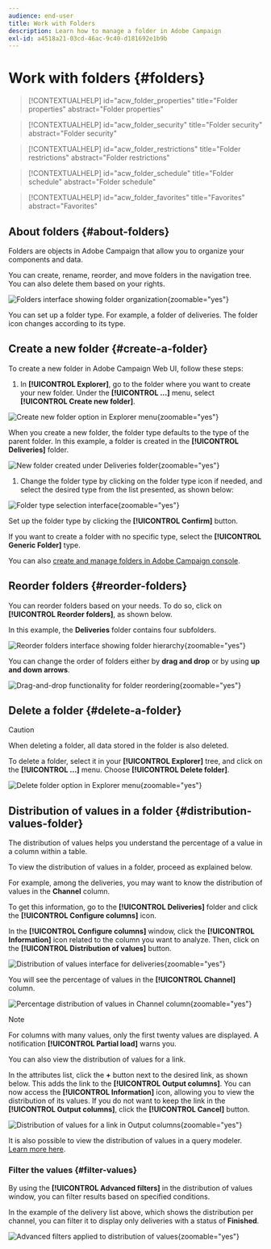 ```yaml
---
audience: end-user
title: Work with Folders
description: Learn how to manage a folder in Adobe Campaign
exl-id: a4518a21-03cd-46ac-9c40-d181692e1b9b
---
```

# Work with folders {#folders}

>[!CONTEXTUALHELP]
>id="acw_folder_properties"
>title="Folder properties"
>abstract="Folder properties"

>[!CONTEXTUALHELP]
>id="acw_folder_security"
>title="Folder security"
>abstract="Folder security"

>[!CONTEXTUALHELP]
>id="acw_folder_restrictions"
>title="Folder restrictions"
>abstract="Folder restrictions"

>[!CONTEXTUALHELP]
>id="acw_folder_schedule"
>title="Folder schedule"
>abstract="Folder schedule"

>[!CONTEXTUALHELP]
>id="acw_folder_favorites"
>title="Favorites"
>abstract="Favorites"

## About folders {#about-folders}

Folders are objects in Adobe Campaign that allow you to organize your components and data.

You can create, rename, reorder, and move folders in the navigation tree. You can also delete them based on your rights.

![Folders interface showing folder organization](assets/folders.png){zoomable="yes"}

You can set up a folder type. For example, a folder of deliveries. The folder icon changes according to its type.

## Create a new folder {#create-a-folder}

To create a new folder in Adobe Campaign Web UI, follow these steps:

1. In **[!UICONTROL Explorer]**, go to the folder where you want to create your new folder. Under the **[!UICONTROL ...]** menu, select **[!UICONTROL Create new folder]**.

![Create new folder option in Explorer menu](assets/folder_create.png){zoomable="yes"}

When you create a new folder, the folder type defaults to the type of the parent folder. In this example, a folder is created in the **[!UICONTROL Deliveries]** folder.

![New folder created under Deliveries folder](assets/folder_new.png){zoomable="yes"}

1. Change the folder type by clicking on the folder type icon if needed, and select the desired type from the list presented, as shown below:

![Folder type selection interface](assets/folder_type.png){zoomable="yes"}

Set up the folder type by clicking the **[!UICONTROL Confirm]** button.

If you want to create a folder with no specific type, select the **[!UICONTROL Generic Folder]** type.

You can also [create and manage folders in Adobe Campaign console](https://experienceleague.adobe.com/en/docs/campaign/campaign-v8/config/configuration/folders-and-views).

## Reorder folders {#reorder-folders}

You can reorder folders based on your needs. To do so, click on **[!UICONTROL Reorder folders]**, as shown below.

In this example, the **Deliveries** folder contains four subfolders.

![Reorder folders interface showing folder hierarchy](assets/folder-reorder.png){zoomable="yes"}

You can change the order of folders either by **drag and drop** or by using **up and down arrows**.

![Drag-and-drop functionality for folder reordering](assets/folder-draganddrop.png){zoomable="yes"}

## Delete a folder {#delete-a-folder}

>[!CAUTION]
>
>When deleting a folder, all data stored in the folder is also deleted.

To delete a folder, select it in your **[!UICONTROL Explorer]** tree, and click on the **[!UICONTROL ...]** menu. Choose **[!UICONTROL Delete folder]**.

![Delete folder option in Explorer menu](assets/folder_delete.png){zoomable="yes"}

## Distribution of values in a folder {#distribution-values-folder}

The distribution of values helps you understand the percentage of a value in a column within a table.

To view the distribution of values in a folder, proceed as explained below.

For example, among the deliveries, you may want to know the distribution of values in the **Channel** column.

To get this information, go to the **[!UICONTROL Deliveries]** folder and click the **[!UICONTROL Configure columns]** icon.

In the **[!UICONTROL Configure columns]** window, click the **[!UICONTROL Information]** icon related to the column you want to analyze. Then, click on the **[!UICONTROL Distribution of values]** button.

![Distribution of values interface for deliveries](assets/values_deliveries.png){zoomable="yes"}

You will see the percentage of values in the **[!UICONTROL Channel]** column.

![Percentage distribution of values in Channel column](assets/values_percentage.png){zoomable="yes"}

>[!NOTE]
>
>For columns with many values, only the first twenty values are displayed. A notification **[!UICONTROL Partial load]** warns you.

You can also view the distribution of values for a link.

In the attributes list, click the **+** button next to the desired link, as shown below. This adds the link to the **[!UICONTROL Output columns]**. You can now access the **[!UICONTROL Information]** icon, allowing you to view the distribution of its values. If you do not want to keep the link in the **[!UICONTROL Output columns]**, click the **[!UICONTROL Cancel]** button.

![Distribution of values for a link in Output columns](assets/values_link.png){zoomable="yes"}

It is also possible to view the distribution of values in a query modeler. [Learn more here](../query/build-query.md#distribution-of-values-in-a-query).

### Filter the values {#filter-values}

By using the **[!UICONTROL Advanced filters]** in the distribution of values window, you can filter results based on specified conditions.

In the example of the delivery list above, which shows the distribution per channel, you can filter it to display only deliveries with a status of **Finished**.

![Advanced filters applied to distribution of values](assets/values_filter.png){zoomable="yes"}